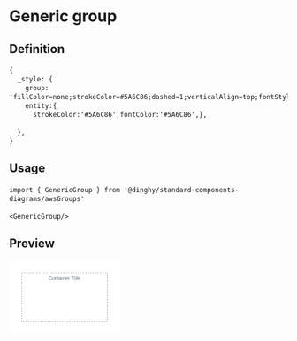 # Generic group

## Definition

```
{
  _style: {
    group: 'fillColor=none;strokeColor=#5A6C86;dashed=1;verticalAlign=top;fontStyle=0;fontColor=#5A6C86;whiteSpace=wrap;html=1;',
    entity:{
      strokeColor:'#5A6C86',fontColor:'#5A6C86',},
    
  },
}
```

## Usage

```
import { GenericGroup } from '@dinghy/standard-components-diagrams/awsGroups'

<GenericGroup/>
```

## Preview

<img src="./generic-group.png" width="200"/>
